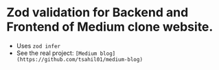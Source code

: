 # Zod validation for Backend and Frontend of Medium clone website.

- Uses `zod infer` 
- See the real project: `[Medium blog](https://github.com/tsahil01/medium-blog)`